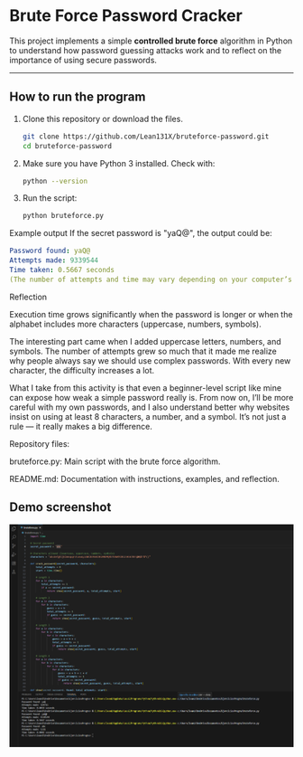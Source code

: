 # Brute Force Password Cracker

This project implements a simple **controlled brute force** algorithm in Python to understand how password guessing attacks work and to reflect on the importance of using secure passwords.

---

## How to run the program

1. Clone this repository or download the files.
   ```bash
   git clone https://github.com/Lean131X/bruteforce-password.git
   cd bruteforce-password
2. Make sure you have Python 3 installed.
   Check with:
   ```bash
   python --version
3. Run the script:
   ```bash
   python bruteforce.py
Example output
   If the secret password is "yaQ@", the output could be:
   ```yaml
   Password found: yaQ@
   Attempts made: 9339544
   Time taken: 0.5667 seconds
   (The number of attempts and time may vary depending on your computer’s speed.)
```
Reflection

Execution time grows significantly when the password is longer or when the alphabet includes more characters (uppercase, numbers, symbols).

The interesting part came when I added uppercase letters, numbers, and symbols. The number of attempts grew so much that it made me realize why people always say we should use complex passwords. With every new character, the difficulty increases a lot.  

What I take from this activity is that even a beginner-level script like mine can expose how weak a simple password really is. From now on, I’ll be more careful with my own passwords, and I also understand better why websites insist on using at least 8 characters, a number, and a symbol. It’s not just a rule — it really makes a big difference.


Repository files:

bruteforce.py: Main script with the brute force algorithm.

README.md: Documentation with instructions, examples, and reflection.


##  Demo screenshot

![Program running](screenshotbruteforce.png)

